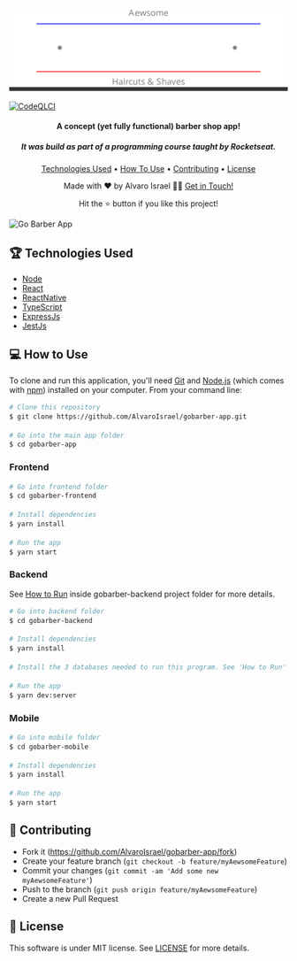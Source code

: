 <div style="background-color: #363636">
  <h1 align="center">
    <a href="https://gobarberapp.net">
      <img  alt="GoBarberApp"  src="https://raw.githubusercontent.com/AlvaroIsrael/gobarber-app/master/gobarber-frontend/src/assets/gobarberlogo.svg"/>
    </a>
    <br>
  </h1>
</div>

[![CodeQLCI](https://github.com/AlvaroIsrael/gobarber-app/actions/workflows/codeql-analysis.yml/badge.svg)](https://github.com/AlvaroIsrael/gobarber-app/actions/workflows/codeql-analysis.yml)

<h4 align="center">A concept (yet fully functional) barber shop app!</h4>
<h5 align="center">It was build as part of a programming course taught by Rocketseat.</h5>

<p align="center">
  <a href="#-technologies-used">Technologies Used</a> •
  <a href="#-how-to-use">How To Use</a> •
  <a href="#-contributing">Contributing</a> •
  <a href="#-license">License</a>
</p>

<p align="center">Made with ❤️ by Alvaro Israel 👏🏻 <a href="https://www.linkedin.com/in/alvaroisraeldesenvolvedor/">Get in Touch!</a></p>
<p align="center">Hit the ⭐️ button if you like this project!</p>

![Go Barber App](https://raw.githubusercontent.com/AlvaroIsrael/gobarber-app/master/gobarber-frontend/src/assets/gobarber-tutorial.gif)

## 🏆 Technologies Used

- [Node](https://nodejs.org/en/)
- [React](https://github.com/facebook/react/)
- [ReactNative](https://github.com/facebook/react-native/)
- [TypeScript](https://www.typescriptlang.org/)
- [ExpressJs](https://expressjs.com/)
- [JestJs](https://jestjs.io/)

## 💻 How to Use

To clone and run this application, you'll need [Git](https://git-scm.com)
and [Node.js](https://nodejs.org/en/download/) (which comes with [npm](http://npmjs.com)) installed on your computer.
From your command line:

```bash
# Clone this repository
$ git clone https://github.com/AlvaroIsrael/gobarber-app.git

# Go into the main app folder
$ cd gobarber-app
```

### <b>Frontend</b>

```bash
# Go into frontend folder
$ cd gobarber-frontend

# Install dependencies
$ yarn install

# Run the app
$ yarn start
```

### <b>Backend</b>

See [How to Run](https://github.com/AlvaroIsrael/gobarber-app/blob/master/gobarber-backend/README.md#-how-to-run) inside
gobarber-backend project folder for more details.

```bash
# Go into backend folder
$ cd gobarber-backend

# Install dependencies
$ yarn install

# Install the 3 databases needed to run this program. See 'How to Run' above for more details.

# Run the app
$ yarn dev:server
```

### <b>Mobile</b>

```bash
# Go into mobile folder
$ cd gobarber-mobile

# Install dependencies
$ yarn install

# Run the app
$ yarn start
```

## 🤝 Contributing

- Fork it (https://github.com/AlvaroIsrael/gobarber-app/fork)
- Create your feature branch (`git checkout -b feature/myAewsomeFeature`)
- Commit your changes (`git commit -am 'Add some new myAewsomeFeature'`)
- Push to the branch (`git push origin feature/myAewsomeFeature`)
- Create a new Pull Request

## 🧾 License

This software is under MIT license. See [LICENSE](LICENSE.md) for more details.
